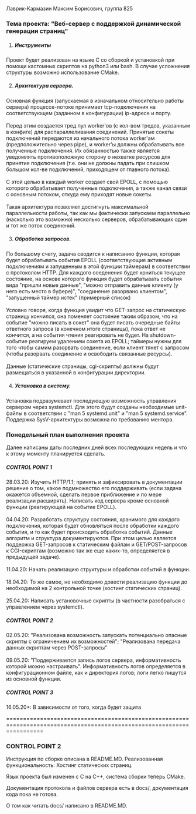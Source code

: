 Лаврик-Кармазин Максим Борисович, группа 825

<h3> Тема проекта: "Веб-сервер с поддержкой динамической генерации страниц" </h3>

1. <h5>Инструменты</h5>
Проект будет реализован на языке С со сборкой и установкой при помощи кастомных скриптов на python3 или bash.
В случае усложнения структуры возможно использование CMake.

2. <h5>Архитектура сервера.</h5>
Основная функция (запускаемая в изначальном относительно работы сервера) процессе-потоке принимает 
tcp-подключения на соответствующем (заданном в конфигурации) ip-адресе и порту.<br><br>
Перед этим создается тред пул worker'ов
(с кол-вом тредов, указанным в конфиге) для распараллеливания соединений. Принятые сокеты подключений
передаются из начального потока worker'aм (предположительно через pipe), и worker'ы должны обрабатывать
все полученные подключения. Их обязанностью также является уведомлять противоположную сторону
о нехватке ресурсов для принятие подключения (т.е. они не должны падать при слишком большом кол-ве
подключений, приходящем от главного потока). <br><br>
С этой целью в каждый worker создает свой EPOLL, с помощью которого обрабатывает полученные подключения,
а также канал связи с основным потоком, откуда ему приходят новые сокеты.<br><br>
Такая архитектура позволяет достигнуть максимальной параллельности работы, так как мы фактически запускаем
параллельно (насколько это возможно) несколько серверов, обрабатывающих один и тот же поток соединений.

3. <h5>Обработка запросов.</h5>
По большому счету, задача сводится к написанию функции, которая будет обрабатывать события EPOLL
(соответствующие активным подключениям и запущенным в этой функции таймерам) в соответствии с протоколом HTTP.
Для каждого соеденения будет хрниться текущее состояние, на основе которого функция будет обрабатывать события
вида "пришли новые данные", "можно отправить данные клиенту (у него есть место в буфере)", "соединение разорвано
клиентом", "запущенный таймер истек" (примерный список)<br><br>
Условно говоря, когда функция увидит что GET-запрос на статическую страницу кончился, она поменяет состояние 
таким образом, что на событие "можно писать в сокет" она будет писать очередные байты ответного запроса 
(в конечном итоге страницы), пока ответ не кончится, а на события чтения реагировать не будет. 
На shutdown-событие реагируем удалением сокета из EPOLL; таймеры нужны для того чтобы самим разорвать соединение,
если клиент тянет с запросом (чтобы разорвать соединение и освободить связанные ресурсы).<br><br>
Данные (статические страницы, cgi-скрипты) должны будут размещаться в указанной в конфигурации директории.

4. <h5>Установка в систему. </h5>
Установка подразумевает последующую возможность управления сервером через systemctl. Для этого будут
созданы необходимые unit-файлы в соответствии с "man 5 systemd.unit" и "man 5 systemd.service". Поддержка
SysV-архитектуры возможна по требованию ментора.

<h3> Понедельный план выполнения проекта </h3>
Далее написаны даты последних дней всех последующих недель и что к этому моменту планируется сделать.

<h5>CONTROL POINT 1</h5>
28.03.20: Изучить HTTP/1.1; принять и зафиксировать в документации решение о том, какое подмножество
его поддерживать (если задача окажется объемной, сделать первое приближение и по мере реализации расширять).
Написать код сервера кроме основной функции (реагирующей на событие EPOLL).<br><br>
04.04.20: Разработать структуру состояния, хранимого для каждого подключения, которая будет обновляться
после обработки каждого события, и то как будет происходить обработка событий. Данные алгоритм и структура
документируются. При этом целью является поддержка GET-запросов к статическим файлам и GET/POST-запросов
к CGI-скриптам (возможно так же еще каких-то, определяется в предыдущей задаче).<br><br> 
11.04.20: Начать реализацию структуры и обработки событий в функции.<br><br>
18.04.20: То же самое, но необходимо довести реализацию функции до необходимой на 2 контрольной точке
(хостинг статических страниц).<br><br>
25.04.20: Написать установочные скрипты (в частности разобраться с управлением через systemctl).
<h5>CONTROL POINT 2</h5>
02.05.20: "Реализована возможность запускать потенциально опасные скрипты с ограничением их возможностей";
"Реализована передача данных скриптам через POST-запросы"<br><br>
09.05.20: "Поддерживается запись логов сервера, информативность которой можно настраивать". 
Информативность логов определяется в конфигурационном файле, как и директория логов; логи легко пишутся
из основной функции.
<h5>CONTROL POINT 3</h5>
16.05.20+: В зависимости от того, когда будет защита

=======================================================================================================================

<h3> CONTROL POINT 2</h3>

Инструкция по сборке описана в README.MD.
Реализованная функциональность:
Хостинг статических страниц.

Язык проекта был изменен с C на C++, система сборки теперь CMake.

Документация протокола и файлов сервера есть в docs/, документация кода пока не готова.

О том как читать docs/ написано в README.MD.
